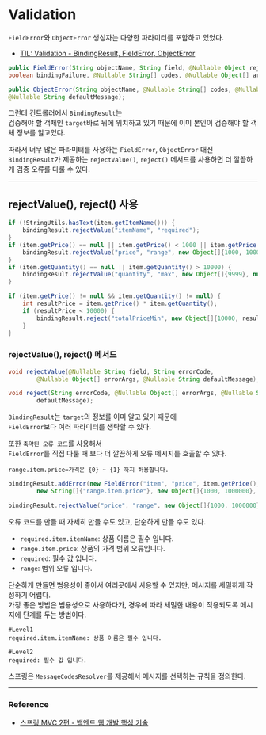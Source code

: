 # Validation

`FieldError`와 `ObjectError` 생성자는 다양한 파라미터를 포함하고 있었다.  
- [TIL: Validation - BindingResult, FieldError, ObjectError](https://github.com/seokmyungham/TIL/blob/main/SpringMVC/validation_02.md)

```java
public FieldError(String objectName, String field, @Nullable Object rejectedValue,
boolean bindingFailure, @Nullable String[] codes, @Nullable Object[] arguments, @Nullable String defaultMessage);

public ObjectError(String objectName, @Nullable String[] codes, @Nullable Object[] arguments,
@Nullable String defaultMessage);
```

그런데 컨트롤러에서 `BindingResult`는  
검증해야 할 객체인 `target`바로 뒤에 위치하고 있기 때문에 이미 본인이 검증해야 할 객체 정보를 알고있다.  
  
따라서 너무 많은 파라미터를 사용하는 `FieldError`, `ObjectError` 대신  
`BindingResult`가 제공하는 `rejectValue()`, `reject()` 메서드를 사용하면 더 깔끔하게 검증 오류를 다룰 수 있다.

---

## rejectValue(), reject() 사용

```java
if (!StringUtils.hasText(item.getItemName())) {
    bindingResult.rejectValue("itemName", "required");
}
if (item.getPrice() == null || item.getPrice() < 1000 || item.getPrice() > 1000000) {
    bindingResult.rejectValue("price", "range", new Object[]{1000, 1000000}, null);
}
if (item.getQuantity() == null || item.getQuantity() > 10000) {
    bindingResult.rejectValue("quantity", "max", new Object[]{9999}, null);
}

if (item.getPrice() != null && item.getQuantity() != null) {
    int resultPrice = item.getPrice() * item.getQuantity();
    if (resultPrice < 10000) {
        bindingResult.reject("totalPriceMin", new Object[]{10000, resultPrice}, null);
    }
}
```

### rejectValue(), reject() 메서드

```java
void rejectValue(@Nullable String field, String errorCode,
        @Nullable Object[] errorArgs, @Nullable String defaultMessage);

void reject(String errorCode, @Nullable Object[] errorArgs, @Nullable String 
        defaultMessage);
```

`BindingResult`는 `target`의 정보를 이미 알고 있기 때문에  
`FieldError`보다 여러 파라미터를 생략할 수 있다.
  
또한 `축약된 오류 코드`를 사용해서  
`FieldError`를 직접 다룰 때 보다 더 깔끔하게 오류 메시지를 호출할 수 있다.

```properties
range.item.price=가격은 {0} ~ {1} 까지 허용합니다.
```
```java
bindingResult.addError(new FieldError("item", "price", item.getPrice(), false,
        new String[]{"range.item.price"}, new Object[]{1000, 1000000}, null));

bindingResult.rejectValue("price", "range", new Object[]{1000, 1000000}, null);
```

오류 코드를 만들 때 자세히 만들 수도 있고, 단순하게 만들 수도 있다.

- `required.item.itemName`: 상품 이름은 필수 입니다.
- `range.item.price`: 상품의 가격 범위 오류입니다.
- `required`: 필수 값 입니다.
- `range`: 범위 오류 입니다.

단순하게 만들면 범용성이 좋아서 여러곳에서 사용할 수 있지만, 메시지를 세밀하게 작성하기 어렵다.  
가장 좋은 방법은 범용성으로 사용하다가, 경우에 따라 세밀한 내용이 적용되도록 메시지에 단계를 두는 방법이다.

```properties
#Level1
required.item.itemName: 상품 이름은 필수 입니다.

#Level2
required: 필수 값 입니다.
```

스프링은 `MessageCodesResolver`를 제공해서 메시지를 선택하는 규칙을 정의한다.

---

### Reference
- [스프링 MVC 2편 - 백엔드 웹 개발 핵심 기술](https://www.inflearn.com/course/%EC%8A%A4%ED%94%84%EB%A7%81-mvc-2/dashboard)

